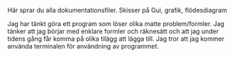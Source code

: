 Här sprar du alla dokumentationsfiler. Skisser på Gui, grafik, flödesdiagram

Jag har tänkt göra ett program som löser olika matte problem/formler.
Jag tänker att jag börjar med enklare formler och räknesätt och att jag under tidens gång får komma på olika tilägg att lägga till. Jag tror att jag kommer använda terminalen för användning av programmet.